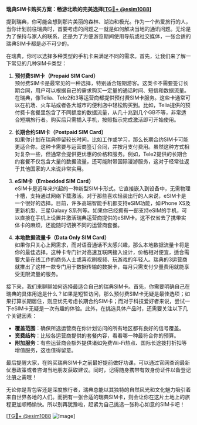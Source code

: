 **瑞典SIM卡购买方案：畅游北欧的完美选择[[TG💪+ @esim1088](https://t.me/s/esim1088)]**

提到瑞典，你可能会想到那片美丽的森林、湖泊和极光。作为一个热爱旅行的人，当你计划前往瑞典时，首要考虑的问题之一就是如何解决当地的通讯问题。无论是为了保持与家人的联系，还是为了方便游览期间使用导航或社交媒体，一张合适的瑞典SIM卡都是必不可少的。

在瑞典，你可以选择多种类型的手机卡来满足不同的需求。首先，让我们来了解一下常见的几种SIM卡类型：

1. **预付费SIM卡（Prepaid SIM Card）**  
   预付费SIM卡是最常见的一种选择，特别适合短期游客。这类卡不需要签订长期合同，用户可以根据自己的需求购买一定量的通话时间、短信和数据流量。在瑞典，像Telia、Tele2和3等运营商都提供预付费SIM卡服务。这些卡通常可以在机场、火车站或者各大城市的便利店中轻松购买到。比如，Telia提供的预付费卡套餐里包含了不同额度的数据流量，从几十兆到几个GB不等，非常适合短期旅行者。购买后只需插入手机，按照指示完成激活即可开始使用。

2. **长期合约SIM卡（Postpaid SIM Card）**  
   如果你计划在瑞典停留较长时间，比如工作或学习，那么长期合约SIM卡可能更适合你。这种卡需要与运营商签订合同，并按月支付费用。虽然这种方式相对复杂一些，但通常会提供更优惠的价格和服务。例如，Tele2提供的长期合约套餐不仅包含大量的数据流量，还可能附带国际漫游服务，这对于经常往返于其他国家的人来说非常实用。

3. **eSIM卡（Embedded SIM Card）**  
   eSIM卡是近年来兴起的一种新型SIM卡形式。它直接嵌入到设备中，无需物理卡槽，支持通过网络下载激活。对于那些喜欢轻装出行的人来说，eSIM卡是一个很好的选择。目前，许多高端智能手机都支持eSIM功能，如iPhone XS及更新机型、三星Galaxy S系列等。如果你已经拥有一部支持eSIM的手机，可以直接在手机上设置并激活瑞典运营商提供的eSIM卡。这不仅省去了携带实体卡的麻烦，还能随时切换不同的运营商套餐。

4. **本地数据流量卡（Data Only SIM Card）**  
   如果你只关心上网需求，而对语音通话不太感兴趣，那么本地数据流量卡将是你的最佳选择。这种卡专门针对高速互联网接入设计，价格相对便宜，适合需要大量在线工作的商务人士或喜欢刷视频、玩游戏的年轻人。瑞典的3运营商就推出了这样一款专门用于数据传输的数据卡，每月只需支付少量费用就能享受无限流量的服务。

接下来，我们来聊聊如何选择最适合自己的瑞典SIM卡。首先，你需要明确自己在瑞典的具体用途是什么？如果是短暂访问，那么预付费SIM卡无疑是最佳选项；如果打算长期居住，则应优先考虑长期合约SIM卡；而对于科技爱好者来说，尝试一下eSIM卡无疑是一次有趣的体验。此外，在挑选具体产品时，还需要关注以下几个关键因素：

- **覆盖范围**：确保所选运营商在你计划访问的所有地区都有良好的信号覆盖。
- **资费结构**：比较各运营商提供的套餐内容，看看哪一种最符合你的预算。
- **附加服务**：有些运营商会额外提供诸如免费Wi-Fi热点、国际长途拨打折扣等增值服务，这也值得留意。

最后提醒大家，在购买瑞典SIM卡之前最好提前做好功课，可以通过官网查询最新优惠政策或者咨询当地朋友获取建议。同时，记得随身携带有效身份证件以备登记注册之需哦！

无论你是背包客还是深度旅行者，瑞典总能以其独特的自然风光和文化魅力吸引着来自世界各地的人们。而拥有一张合适的瑞典SIM卡，则会让你在这片土地上的旅程更加顺畅愉快。所以别再犹豫啦，赶紧为自己挑选一张称心如意的SIM卡吧！

[[TG💪+ @esim1088](https://t.me/s/esim1088) ![Image](https://i.postimg.cc/4NQfJmqS/Snipaste-2025-05-13-00-14-12.png)]